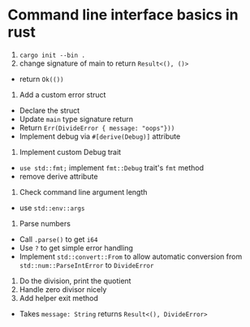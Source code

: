 # Command line interface basics in rust

1. `cargo init --bin .`
1. change signature of main to return `Result<(), ()>`
  * return `Ok(())`
1. Add a custom error struct
  * Declare the struct
  * Update `main` type signature return
  * Return `Err(DivideError { message: "oops"}))`
  * Implement debug via `#[derive(Debug)]` attribute
1. Implement custom Debug trait
  * `use std::fmt;`
  implement `fmt::Debug` trait's `fmt` method
  * remove derive attribute
1. Check command line argument length
  * use `std::env::args`
1. Parse numbers
  * Call `.parse()` to get `i64`
  * Use `?` to get simple error handling
  * Implement `std::convert::From` to allow automatic conversion from `std::num::ParseIntError` to `DivideError`
1. Do the division, print the quotient
1. Handle zero divisor nicely
1. Add helper exit method
  * Takes `message: String` returns `Result<(), DivideError>`
